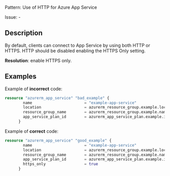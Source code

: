 Pattern: Use of HTTP for Azure App Service

Issue: -

## Description

By default, clients can connect to App Service by using both HTTP or HTTPS. HTTP should be disabled enabling the HTTPS Only setting.

**Resolution**: enable HTTPS only.

## Examples

Example of **incorrect** code:

```terraform
resource "azurerm_app_service" "bad_example" {
        name                       = "example-app-service"
        location                   = azurerm_resource_group.example.location
        resource_group_name        = azurerm_resource_group.example.name
        app_service_plan_id        = azurerm_app_service_plan.example.id
      }
```

Example of **correct** code:

```terraform
resource "azurerm_app_service" "good_example" {
        name                       = "example-app-service"
        location                   = azurerm_resource_group.example.location
        resource_group_name        = azurerm_resource_group.example.name
        app_service_plan_id        = azurerm_app_service_plan.example.id
        https_only                 = true
      }
```